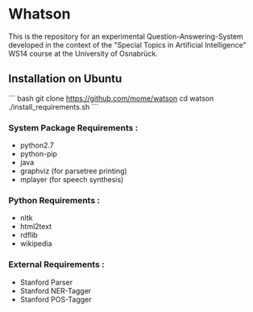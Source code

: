 # Whatson
This is the repository for an experimental Question-Answering-System developed in the context of the "Special Topics in Artificial Intelligence" WS14 course at the University of Osnabrück.

## Installation on Ubuntu
´´´ bash
git clone https://github.com/mome/watson
cd watson
./install_requirements.sh
´´´

### System Package Requirements :
* python2.7
* python-pip
* java
* graphviz (for parsetree printing)
* mplayer (for speech synthesis)

### Python Requirements :
* nltk
* html2text
* rdflib
* wikipedia

### External Requirements :
* Stanford Parser
* Stanford NER-Tagger
* Stanford POS-Tagger
